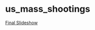 # us_mass_shootings

[Final Slideshow](https://docs.google.com/presentation/d/1O3wreJ1o4MnQYvB9f95sdEF7ZIZId8XFLIQBzD3ZxMw/edit?usp=sharing)

